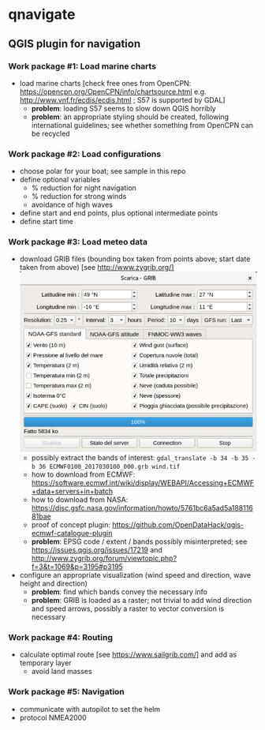 # qnavigate
## QGIS plugin for navigation

### Work package #1: Load marine charts
* load marine charts [check free ones from OpenCPN: https://opencpn.org/OpenCPN/info/chartsource.html 
e.g. http://www.vnf.fr/ecdis/ecdis.html ; S57 is supported by GDAL]
  * **problem**: loading S57 seems to slow down QGIS horribly
  * **problem**: an appropriate styling should be created, following international guidelines; see whether something from OpenCPN can be recycled

### Work package #2: Load configurations
* choose polar for your boat; see sample in this repo
* define optional variables
  * % reduction for night navigation
  * % reduction for strong winds
  * avoidance of high waves
* define start and end points, plus optional intermediate points
* define start time

### Work package #3: Load meteo data
* download GRIB files (bounding box taken from points above; start date taken from above) [see http://www.zygrib.org/]
![Grib downolad popup](img/zygrib_download.png?raw=true "ZyGrib downolad popup")
  * possibly extract the bands of interest: ``gdal_translate -b 34 -b 35 -b 36 ECMWF0100_2017030100_000.grb wind.tif``
  * how to download from ECMWF: https://software.ecmwf.int/wiki/display/WEBAPI/Accessing+ECMWF+data+servers+in+batch
  * how to download from NASA: https://disc.gsfc.nasa.gov/information/howto/5761bc6a5ad5a18811681bae
  * proof of concept plugin: https://github.com/OpenDataHack/qgis-ecmwf-catalogue-plugin
  * **problem**: EPSG code / extent / bands possibly misinterpreted; see https://issues.qgis.org/issues/17219 and http://www.zygrib.org/forum/viewtopic.php?f=3&t=1069&p=3195#p3195
* configure an appropriate visualization (wind speed and direction, wave height and direction)
  * **problem**: find which bands convey the necessary info
  * **problem**: GRIB is loaded as a raster; not trivial to add wind direction and speed arrows, possibly a raster to vector conversion is necessary

### Work package #4: Routing
* calculate optimal route [see https://www.sailgrib.com/] and add as temporary layer
  * avoid land masses

### Work package #5: Navigation
* communicate with autopilot to set the helm
* protocol NMEA2000
